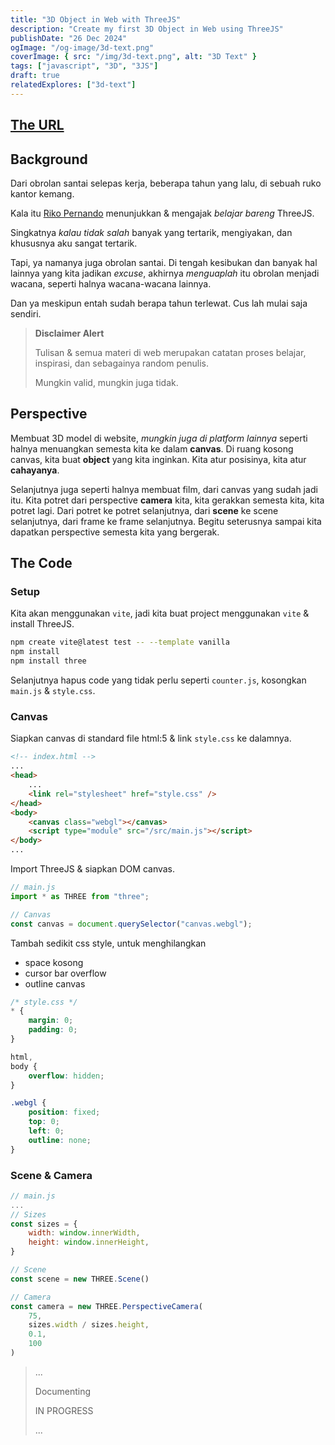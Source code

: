 ```yaml
---
title: "3D Object in Web with ThreeJS"
description: "Create my first 3D Object in Web using ThreeJS"
publishDate: "26 Dec 2024"
ogImage: "/og-image/3d-text.png"
coverImage: { src: "/img/3d-text.png", alt: "3D Text" }
tags: ["javascript", "3D", "3JS"]
draft: true
relatedExplores: ["3d-text"]
---
```


## [The URL](https://3js-jubilant-chainsaw.vercel.app)

## Background

Dari obrolan santai selepas kerja,
beberapa tahun yang lalu,
di sebuah ruko kantor kemang.

Kala itu [Riko Pernando](https://www.linkedin.com/in/riko-pernando-a79093164/) menunjukkan & mengajak _belajar bareng_ ThreeJS.

Singkatnya _kalau tidak salah_ banyak yang tertarik, mengiyakan,
dan khususnya aku sangat tertarik.

Tapi, ya namanya juga obrolan santai.
Di tengah kesibukan dan banyak hal lainnya yang kita jadikan _excuse_,
akhirnya _menguaplah_ itu obrolan menjadi wacana,
seperti halnya wacana-wacana lainnya.

Dan ya meskipun entah sudah berapa tahun terlewat.
Cus lah mulai saja sendiri.

> **Disclaimer Alert**
>
> Tulisan & semua materi di web
> merupakan catatan proses belajar, inspirasi, dan sebagainya random penulis.
>
> Mungkin valid, mungkin juga tidak.

## Perspective

Membuat 3D model di website,
_mungkin juga di platform lainnya_
seperti halnya menuangkan semesta kita ke dalam **canvas**.
Di ruang kosong canvas,
kita buat **object** yang kita inginkan.
Kita atur posisinya, kita atur **cahayanya**.

Selanjutnya juga seperti halnya membuat film,
dari canvas yang sudah jadi itu.
Kita potret dari perspective **camera** kita,
kita gerakkan semesta kita,
kita potret lagi.
Dari potret ke potret selanjutnya,
dari **scene** ke scene selanjutnya,
dari frame ke frame selanjutnya.
Begitu seterusnya sampai kita dapatkan perspective semesta kita yang bergerak.

## The Code

### Setup

Kita akan menggunakan `vite`,
jadi kita buat project menggunakan `vite` & install ThreeJS.

```bash
npm create vite@latest test -- --template vanilla
npm install
npm install three
```

Selanjutnya hapus code yang tidak perlu seperti `counter.js`,
kosongkan `main.js` & `style.css`.

### Canvas

Siapkan canvas di standard file html:5 & link `style.css` ke dalamnya.

```html
<!-- index.html -->
...
<head>
	...
	<link rel="stylesheet" href="style.css" />
</head>
<body>
	<canvas class="webgl"></canvas>
	<script type="module" src="/src/main.js"></script>
</body>
...
```

Import ThreeJS & siapkan DOM canvas.

```js
// main.js
import * as THREE from "three";

// Canvas
const canvas = document.querySelector("canvas.webgl");
```

Tambah sedikit css style, untuk menghilangkan

- space kosong
- cursor bar overflow
- outline canvas

```css
/* style.css */
* {
	margin: 0;
	padding: 0;
}

html,
body {
	overflow: hidden;
}

.webgl {
	position: fixed;
	top: 0;
	left: 0;
	outline: none;
}
```

### Scene & Camera

```js
// main.js
...
// Sizes
const sizes = {
    width: window.innerWidth,
    height: window.innerHeight,
}

// Scene
const scene = new THREE.Scene()

// Camera
const camera = new THREE.PerspectiveCamera(
    75,
    sizes.width / sizes.height,
    0.1,
    100
)
```

> ...
>
> Documenting
>
> IN PROGRESS
>
> ...
